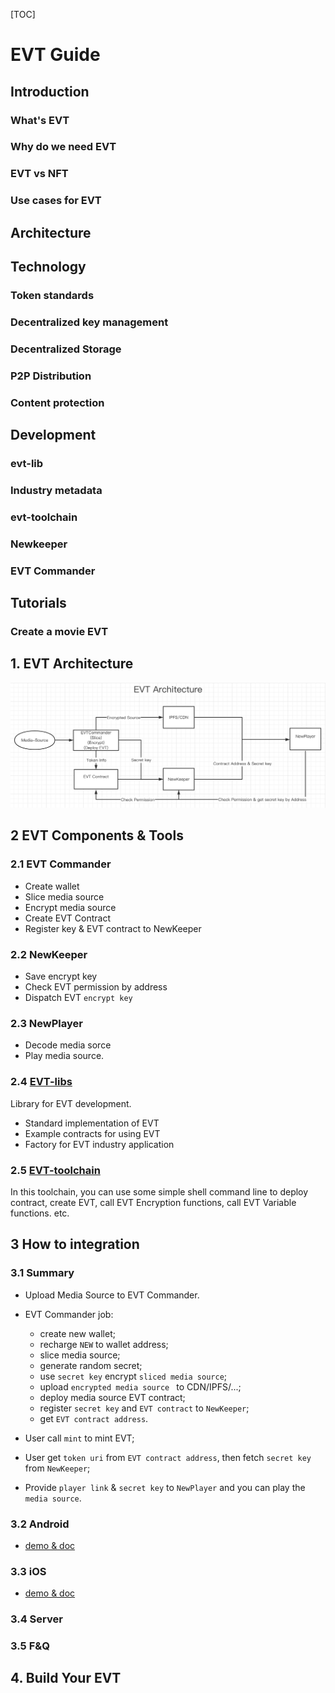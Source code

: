 [TOC]

# EVT Guide



## Introduction



### What's EVT



### Why do we need EVT



### EVT vs NFT



### Use cases for EVT



## Architecture



## Technology



### Token standards



### Decentralized key management



### Decentralized Storage



### P2P Distribution



### Content protection





## Development



### evt-lib



### Industry metadata



### evt-toolchain



### Newkeeper



### EVT Commander



## Tutorials



### Create a movie EVT

 





## 1. EVT Architecture

![EVT Architecture](./res/evt.png)

## 2 EVT Components & Tools

### 2.1 EVT Commander

- Create wallet
- Slice media source
- Encrypt media source
- Create EVT Contract
- Register key & EVT contract to NewKeeper

### 2.2 NewKeeper

- Save encrypt key
- Check EVT permission by address
- Dispatch EVT `encrypt key`

### 2.3 NewPlayer

- Decode media sorce
- Play media source.

### 2.4 [EVT-libs](https://github.com/newtonproject/EVT-lib)

Library for EVT development.
- Standard implementation of EVT
- Example contracts for using EVT
- Factory for EVT industry application

### 2.5 [EVT-toolchain](https://github.com/newtonproject/EVT-toolchain)

In this toolchain, you can use some simple shell command line to deploy contract, create EVT, call EVT Encryption functions, call EVT Variable functions. etc.

## 3 How to integration

### 3.1 Summary

- Upload Media Source to EVT Commander.

- EVT Commander job:
  - create new wallet; 
  - recharge `NEW` to wallet address;
  - slice media source;
  - generate random secret;
  - use `secret key` encrypt `sliced media source`;
  - upload `encrypted media source ` to CDN/IPFS/...;
  - deploy media source EVT contract;
  - register `secret key` and `EVT contract` to `NewKeeper`;
  - get `EVT contract address`.

- User call `mint` to mint EVT;

- User get `token uri` from `EVT contract address`, then fetch `secret key` from `NewKeeper`;

- Provide `player link` & `secret key` to `NewPlayer` and you can play the `media source`.

### 3.2 Android
- [demo & doc](https://gitlab.weinvent.org/wave/business/wave-websites/EVT-player-android)
### 3.3 iOS
- [demo & doc](https://gitlab.weinvent.org/wave/business/wave-websites/EVT-player-ios)

### 3.4 Server

### 3.5 F&Q


## 4. Build Your EVT
